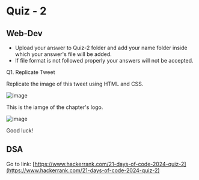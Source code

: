 # Quiz - 2

## Web-Dev
- Upload your answer to Quiz-2 folder and add your name folder inside which your answer's file will be added.
- If file format is not followed properly your answers will not be accepted.

Q1. Replicate Tweet

Replicate the image of this tweet using HTML and CSS.

![image](https://github.com/upesacm/21DaysOfCode-2024/assets/142733510/934246d7-67c0-438e-a8dd-2abaca18dd9c)

This is the iamge of the chapter's logo.

![image](https://github.com/upesacm/21DaysOfCode-2024/assets/142733510/0689debb-2e3d-4af4-bbf8-b2cca09a8d2a)

Good luck!

## DSA
 Go to link: [https://www.hackerrank.com/21-days-of-code-2024-quiz-2](https://www.hackerrank.com/21-days-of-code-2024-quiz-2)

